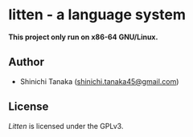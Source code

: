 # litten - a language system

**This project only run on x86-64 GNU/Linux.**

## Author

- Shinichi Tanaka (<shinichi.tanaka45@gmail.com>)

## License

*Litten* is licensed under the GPLv3.
